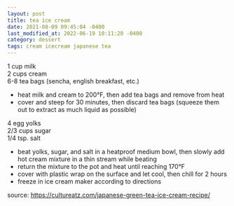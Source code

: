 ```yaml
---
layout: post
title: tea ice cream
date: 2021-08-09 09:45:04 -0400
last_modified_at: 2022-06-19 10:11:20 -0400
category: dessert
tags: cream icecream japanese tea
---
```


1 cup milk  
2 cups cream  
6-8 tea bags (sencha, english breakfast, etc.)  
* heat milk and cream to 200°F, then add tea bags and remove from heat
* cover and steep for 30 minutes, then discard tea bags (squeeze them out to extract as much liquid
  as possible)

4 egg yolks  
2/3 cups sugar  
1/4 tsp. salt  
* beat yolks, sugar, and salt in a heatproof medium bowl, then slowly add hot cream mixture in a thin stream while beating
* return the mixture to the pot and heat until reaching 170°F
* cover with plastic wrap on the surface and let cool, then chill for 2 hours
* freeze in ice cream maker according to directions

source: <https://cultureatz.com/japanese-green-tea-ice-cream-recipe/>
